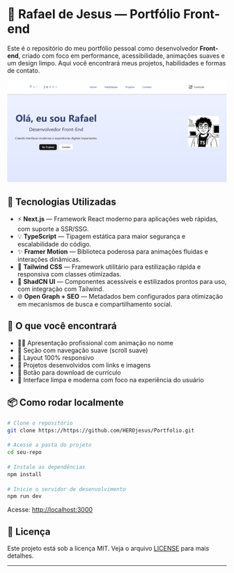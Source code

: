 
# 🚀 Rafael de Jesus — Portfólio Front-end

Este é o repositório do meu portfólio pessoal como desenvolvedor **Front-end**, criado com foco em performance, acessibilidade, animações suaves e um design limpo. Aqui você encontrará meus projetos, habilidades e formas de contato.

![Preview do Portfólio](./public/img/portifolio.png) <!-- Altere para o path correto da sua imagem -->

## 🔧 Tecnologias Utilizadas

- ⚡ **Next.js** — Framework React moderno para aplicações web rápidas, com suporte a SSR/SSG.
- 💡 **TypeScript** — Tipagem estática para maior segurança e escalabilidade do código.
- ✨ **Framer Motion** — Biblioteca poderosa para animações fluidas e interações dinâmicas.
- 🎨 **Tailwind CSS** — Framework utilitário para estilização rápida e responsiva com classes otimizadas.
- 🧩 **ShadCN UI** — Componentes acessíveis e estilizados prontos para uso, com integração com Tailwind.
- 🌐 **Open Graph + SEO** — Metadados bem configurados para otimização em mecanismos de busca e compartilhamento social.

## 🧠 O que você encontrará

- 👨‍💻 Apresentação profissional com animação no nome
- 🔗 Seção com navegação suave (scroll suave)
- 📱 Layout 100% responsivo
- 📂 Projetos desenvolvidos com links e imagens
- 📄 Botão para download de currículo
- 🧼 Interface limpa e moderna com foco na experiência do usuário

## 📦 Como rodar localmente

```bash
# Clone o repositório
git clone https://https://github.com/HEROjesus/Portfolio.git

# Acesse a pasta do projeto
cd seu-repo

# Instale as dependências
npm install

# Inicie o servidor de desenvolvimento
npm run dev
````

Acesse: [http://localhost:3000](https://portifolio-omega-sandy-22.vercel.app/)

## 📄 Licença

Este projeto está sob a licença MIT. Veja o arquivo [LICENSE](./LICENSE) para mais detalhes.

---
